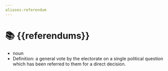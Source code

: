 ```yaml
---
aliases:referendum
---
```



# 📚 {{referendums}}
- noun
- Definition: a general vote by the electorate on a single political question which has been referred to them for a direct decision.
